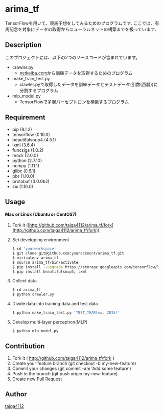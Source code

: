# arima_tf
TensorFlowを用いて、競馬予想をしてみるためのプログラムです.
ここでは、有馬記念を対象にデータの取得からニューラルネットの構築までを扱っています.

## Description
このプロジェクトには、以下の2つのソースコードが含まれています。
* crawler.py
   * [netkeiba.com](http://www.netkeiba.com/)から訓練データを取得するためのプログラム
* make_train_test.py
   * clawler.pyで取得したデータを訓練データとテストデータ(引数(西暦))に分割するプログラム
* mlp_model.py
   * TensorFlowで多層パーセプトロンを構築するプログラム

## Requirement
- pip (8.1.2)
- tensorflow (0.10.0)
- beautifulsoup4 (4.5.1)
- lxml (3.6.4)
- funcsigs (1.0.2)
- mock (2.0.0)
- python (2.7.10)
- numpy (1.11.1)
- glibc (0.6.1)
- pbr (1.10.0)
- protobuf (3.0.0b2)
- six (1.10.0)

## Usage
#### Mac or Linux (Ubuntu or CentOS7)
1. Fork it ([http://github.com/taiga4112/arima_tf/fork](http://github.com/taiga4112/arima_tf/fork))

2. Set developing environment
	```bash
	$ cd 'yourworkspace'
	$ git clone git@github.com:youraccount/arima_tf.git
	$ virtualenv arima_tf
	$ source arima_tf/bin/activate
	$ pip install --upgrade https://storage.googleapis.com/tensorflow/linux/cpu/tensorflow-0.10.0-cp27-none-linux_x86_64.whl
	$ pip install beautifulsoup4, lxml
	```

3. Collect data
	```bash
	$ cd arima_tf
	$ python crawler.py
	```

3. Divide data into training data and test data
	```bash
	$ python make_train_test.py 'TEST_YEAR(ex. 2015)'
	```

4. Develop multi-layer perceptron(MLP)
	```bash
	$ python mlp_model.py
	```


## Contribution
1. Fork it ( http://github.com/taiga4112/arima_tf/fork )
2. Create your feature branch (git checkout -b my-new-feature)
3. Commit your changes (git commit -am 'Add some feature')
4. Push to the branch (git push origin my-new-feature)
5. Create new Pull Request

## Author

[taiga4112](https://github.com/taiga4112)